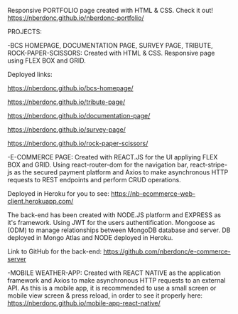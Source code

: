 Responsive PORTFOLIO page created with HTML & CSS. Check it out! https://nberdonc.github.io/nberdonc-portfolio/

PROJECTS:

-BCS HOMEPAGE, DOCUMENTATION PAGE, SURVEY PAGE, TRIBUTE, ROCK-PAPER-SCISSORS: Created with HTML & CSS. Responsive page using FLEX BOX and GRID.

Deployed links:

https://nberdonc.github.io/bcs-homepage/

https://nberdonc.github.io/tribute-page/

https://nberdonc.github.io/documentation-page/

https://nberdonc.github.io/survey-page/

https://nberdonc.github.io/rock-paper-scissors/

-E-COMMERCE PAGE: Created with REACT.JS for the UI appliying FLEX BOX and GRID.
Using react-router-dom for the navigation bar, react-stripe-js as the secured payment platform and Axios to make asynchronous HTTP requests to REST endpoints and perform CRUD operations.

Deployed in Heroku for you to see: https://nb-ecommerce-web-client.herokuapp.com/

The back-end has been created with NODE.JS platform and EXPRESS as it's framework.
Using JWT for the users authentification.
Mongoose as (ODM) to manage relationships between MongoDB database and server.
DB deployed in Mongo Atlas and NODE deployed in Heroku.

Link to GitHub for the back-end: https://github.com/nberdonc/e-commerce-server

-MOBILE WEATHER-APP: 
Created with REACT NATIVE as the application framework and Axios to make asynchronous HTTP requests to an external API.
As this is a mobile app, it is recommended to use a small screen or mobile view screen & press reload, in order to see it properly here: https://nberdonc.github.io/mobile-app-react-native/

